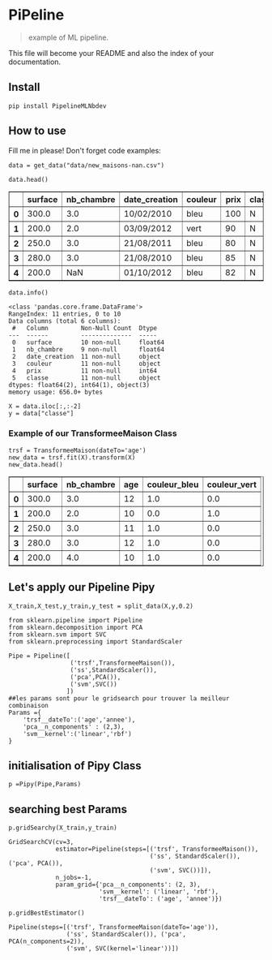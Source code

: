 # PiPeline
> example of ML pipeline.


This file will become your README and also the index of your documentation.

## Install

`pip install PipelineMLNbdev`

## How to use

Fill me in please! Don't forget code examples:

```
data = get_data("data/new_maisons-nan.csv")
```

```
data.head()
```




<div>
<style scoped>
    .dataframe tbody tr th:only-of-type {
        vertical-align: middle;
    }

    .dataframe tbody tr th {
        vertical-align: top;
    }

    .dataframe thead th {
        text-align: right;
    }
</style>
<table border="1" class="dataframe">
  <thead>
    <tr style="text-align: right;">
      <th></th>
      <th>surface</th>
      <th>nb_chambre</th>
      <th>date_creation</th>
      <th>couleur</th>
      <th>prix</th>
      <th>classe</th>
    </tr>
  </thead>
  <tbody>
    <tr>
      <th>0</th>
      <td>300.0</td>
      <td>3.0</td>
      <td>10/02/2010</td>
      <td>bleu</td>
      <td>100</td>
      <td>N</td>
    </tr>
    <tr>
      <th>1</th>
      <td>200.0</td>
      <td>2.0</td>
      <td>03/09/2012</td>
      <td>vert</td>
      <td>90</td>
      <td>N</td>
    </tr>
    <tr>
      <th>2</th>
      <td>250.0</td>
      <td>3.0</td>
      <td>21/08/2011</td>
      <td>bleu</td>
      <td>80</td>
      <td>N</td>
    </tr>
    <tr>
      <th>3</th>
      <td>280.0</td>
      <td>3.0</td>
      <td>21/08/2010</td>
      <td>bleu</td>
      <td>85</td>
      <td>N</td>
    </tr>
    <tr>
      <th>4</th>
      <td>200.0</td>
      <td>NaN</td>
      <td>01/10/2012</td>
      <td>bleu</td>
      <td>82</td>
      <td>N</td>
    </tr>
  </tbody>
</table>
</div>



```
data.info()
```

    <class 'pandas.core.frame.DataFrame'>
    RangeIndex: 11 entries, 0 to 10
    Data columns (total 6 columns):
     #   Column         Non-Null Count  Dtype  
    ---  ------         --------------  -----  
     0   surface        10 non-null     float64
     1   nb_chambre     9 non-null      float64
     2   date_creation  11 non-null     object 
     3   couleur        11 non-null     object 
     4   prix           11 non-null     int64  
     5   classe         11 non-null     object 
    dtypes: float64(2), int64(1), object(3)
    memory usage: 656.0+ bytes


```
X = data.iloc[:,:-2]
y = data["classe"]
```

### Example of our TransformeeMaison Class

```
trsf = TransformeeMaison(dateTo='age')
new_data = trsf.fit(X).transform(X)
new_data.head()
```




<div>
<style scoped>
    .dataframe tbody tr th:only-of-type {
        vertical-align: middle;
    }

    .dataframe tbody tr th {
        vertical-align: top;
    }

    .dataframe thead th {
        text-align: right;
    }
</style>
<table border="1" class="dataframe">
  <thead>
    <tr style="text-align: right;">
      <th></th>
      <th>surface</th>
      <th>nb_chambre</th>
      <th>age</th>
      <th>couleur_bleu</th>
      <th>couleur_vert</th>
    </tr>
  </thead>
  <tbody>
    <tr>
      <th>0</th>
      <td>300.0</td>
      <td>3.0</td>
      <td>12</td>
      <td>1.0</td>
      <td>0.0</td>
    </tr>
    <tr>
      <th>1</th>
      <td>200.0</td>
      <td>2.0</td>
      <td>10</td>
      <td>0.0</td>
      <td>1.0</td>
    </tr>
    <tr>
      <th>2</th>
      <td>250.0</td>
      <td>3.0</td>
      <td>11</td>
      <td>1.0</td>
      <td>0.0</td>
    </tr>
    <tr>
      <th>3</th>
      <td>280.0</td>
      <td>3.0</td>
      <td>12</td>
      <td>1.0</td>
      <td>0.0</td>
    </tr>
    <tr>
      <th>4</th>
      <td>200.0</td>
      <td>4.0</td>
      <td>10</td>
      <td>1.0</td>
      <td>0.0</td>
    </tr>
  </tbody>
</table>
</div>



## Let's apply our Pipeline Pipy

```
X_train,X_test,y_train,y_test = split_data(X,y,0.2)
```

```
from sklearn.pipeline import Pipeline
from sklearn.decomposition import PCA
from sklearn.svm import SVC
from sklearn.preprocessing import StandardScaler

Pipe = Pipeline([
                 ('trsf',TransformeeMaison()),
                 ('ss',StandardScaler()),
                 ('pca',PCA()),
                 ('svm',SVC())
                ])
##les params sont pour le gridsearch pour trouver la meilleur combinaison
Params ={
    'trsf__dateTo':('age','annee'),
    'pca__n_components' : (2,3),
    'svm__kernel':('linear','rbf')
}
```

## initialisation of Pipy Class

```
p =Pipy(Pipe,Params)
```

## searching best Params

```
p.gridSearchy(X_train,y_train)
```




    GridSearchCV(cv=3,
                 estimator=Pipeline(steps=[('trsf', TransformeeMaison()),
                                           ('ss', StandardScaler()), ('pca', PCA()),
                                           ('svm', SVC())]),
                 n_jobs=-1,
                 param_grid={'pca__n_components': (2, 3),
                             'svm__kernel': ('linear', 'rbf'),
                             'trsf__dateTo': ('age', 'annee')})



```
p.gridBestEstimator()
```




    Pipeline(steps=[('trsf', TransformeeMaison(dateTo='age')),
                    ('ss', StandardScaler()), ('pca', PCA(n_components=2)),
                    ('svm', SVC(kernel='linear'))])


